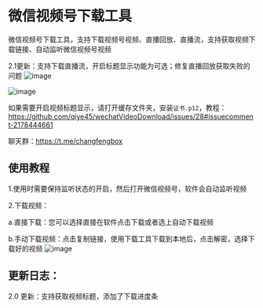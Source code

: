 # 微信视频号下载工具
微信视频号下载工具，支持下载视频号视频、直播回放、直播流，支持获取视频下载链接、自动监听微信视频号视频

2.1更新：支持下载直播流，开启标题显示功能为可选；修复直播回放获取失败的问题
![image](https://github.com/qiye45/wechatVideoDownload/assets/138199658/8fbea452-f3fd-48c2-8fe0-61e860f150cf)

![image](https://github.com/qiye45/wechatVideoDownload/assets/138199658/43b583c5-37bf-45e6-a844-ceabadaea7a8)

如果需要开启视频标题显示，请打开缓存文件夹，安装`证书.p12`，教程：https://github.com/qiye45/wechatVideoDownload/issues/28#issuecomment-2178444661

聊天群：https://t.me/changfengbox

## 使用教程
1.使用时需要保持监听状态的开启，然后打开微信视频号，软件会自动监听视频

2.下载视频：

  a.直接下载：您可以选择直接在软件点击下载或者选上自动下载视频
  
  b.手动下载视频：点击复制链接，使用下载工具下载到本地后，点击解密，选择下载好的视频
![image](https://github.com/qiye45/wechatVideoDownload/assets/138199658/a9211670-d729-4184-8692-b484a50eb8ae)

## 更新日志：

2.0 更新：支持获取视频标题，添加了下载进度条
